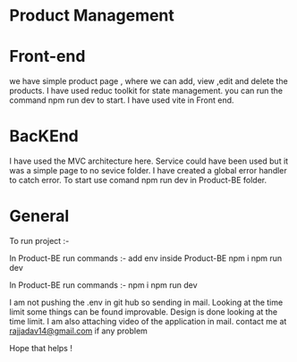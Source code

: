 # Product Management

# Front-end

we have simple product page , where we can add, view ,edit and delete the products. I have used reduc toolkit for state management. you can run the command npm run dev to start. I have used vite in Front end.

# BacKEnd

I have used the MVC architecture here. Service could have been used but it was a simple page to no sevice folder. I have created a global error handler to catch error. To start use comand npm run dev in Product-BE folder.

# General

To run project :-

In Product-BE run commands :-
add env inside Product-BE
npm i
npm run dev

In Product-BE run commands :-
npm i
npm run dev

I am not pushing the .env in git hub so sending in mail.
Looking at the time limit some things can be found improvable.
Design is done looking at the time limit.
I am also attaching video of the application in mail.
contact me at rajjadav14@gmail.com if any problem

Hope that helps !
